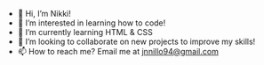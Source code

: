 - 👋 Hi, I’m Nikki!
- 👀 I’m interested in learning how to code!
- 🌱 I’m currently learning HTML & CSS
- 💞️ I’m looking to collaborate on new projects to improve my skills!
- 📫 How to reach me? Email me at jnnillo94@gmail.com

<!---
jnnillo/jnnillo is a ✨ special ✨ repository because its `README.md` (this file) appears on your GitHub profile.
You can click the Preview link to take a look at your changes.
--->
